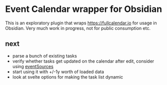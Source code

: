 # Event Calendar wrapper for Obsidian

This is an exploratory plugin that wraps https://fullcalendar.io for usage in Obsidian. Very much work in progress, not for public consumption etc.

## next

- parse a bunch of existing tasks
- verify whether tasks get updated on the calendar after edit, consider using [eventSources](https://github.com/vkurko/calendar?tab=readme-ov-file#eventsources)
- start using it with +/-1y worth of loaded data
- look at svelte options for making the task list dynamic
